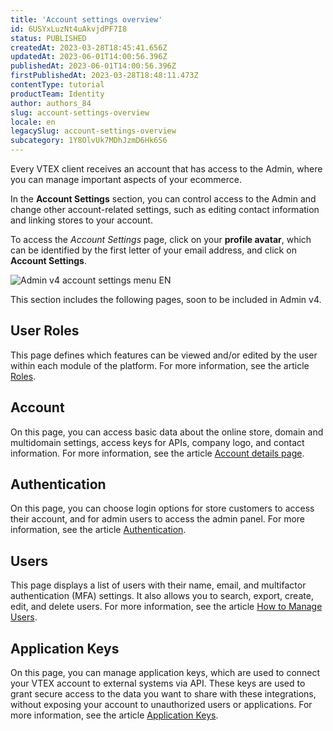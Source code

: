 ```yaml
---
title: 'Account settings overview'
id: 6USYxLuzNt4uAkvjdPF7I8
status: PUBLISHED
createdAt: 2023-03-28T18:45:41.656Z
updatedAt: 2023-06-01T14:00:56.396Z
publishedAt: 2023-06-01T14:00:56.396Z
firstPublishedAt: 2023-03-28T18:48:11.473Z
contentType: tutorial
productTeam: Identity
author: authors_84
slug: account-settings-overview
locale: en
legacySlug: account-settings-overview
subcategory: 1Y8OlvUk7MDhJzmD6Hk6S6
---
```


Every VTEX client receives an account that has access to the Admin, where you can manage important aspects of your ecommerce.

In the **Account Settings** section, you can control access to the Admin and change other account-related settings, such as editing contact information and linking stores to your account.

To access the _Account Settings_ page, click on your **profile avatar**, which can be identified by the first letter of your email address, and click on **Account Settings**.

![Admin v4 account settings menu EN](//images.ctfassets.net/alneenqid6w5/gMscIoImNJt51634ZQsRD/c9f9e17c63ce76c40d01a650920ce5ff/Admin_v4_account_settings_menu_EN.jpg)

This section includes the following pages, soon to be included in Admin v4.

## User Roles

This page defines which features can be viewed and/or edited by the user within each module of the platform. For more information, see the article [Roles](https://help.vtex.com/en/tutorial/como-criar-perfil-de-acesso/).

## Account

On this page, you can access basic data about the online store, domain and multidomain settings, access keys for APIs, company logo, and contact information. For more information, see the article [Account details page](https://help.vtex.com/en/tutorial/account-details-page--2vhUVOKfCaswqLguT2F9xq).

## Authentication

On this page, you can choose login options for store customers to access their account, and for admin users to access the admin panel. For more information, see the article [Authentication](https://help.vtex.com/en/tutorial/pagina-de-autenticacao--21CkKHLKP1o41lUpGhuRUs).

## Users

This page displays a list of users with their name, email, and multifactor authentication (MFA) settings. It also allows you to search, export, create, edit, and delete users. For more information, see the article [How to Manage Users](https://help.vtex.com/en/tutorial/gerenciando-usuarios/).

## Application Keys

On this page, you can manage application keys, which are used to connect your VTEX account to external systems via API. These keys are used to grant secure access to the data you want to share with these integrations, without exposing your account to unauthorized users or applications. For more information, see the article [Application Keys](https://help.vtex.com/en/tutorial/chaves-de-aplicacao--2iffYzlvvz4BDMr6WGUtet).
